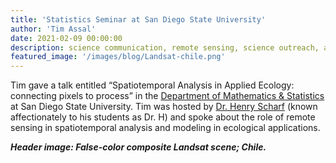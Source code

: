 ```yaml
---
title: 'Statistics Seminar at San Diego State University'
author: 'Tim Assal'
date: 2021-02-09 00:00:00
description: science communication, remote sensing, science outreach, applied ecology 
featured_image: '/images/blog/Landsat-chile.png'
---
```


Tim gave a talk entitled “Spatiotemporal Analysis in Applied Ecology: connecting pixels to process” in the [Department of Mathematics & Statistics](https://math.sdsu.edu/) at San Diego State University. Tim was hosted by [Dr. Henry Scharf](https://hscharf.sdsu.edu/) (known affectionately to his students as Dr. H) and spoke about the role of remote sensing in spatiotemporal analysis and modeling in ecological applications.  

***Header image: False-color composite Landsat scene; Chile.***
